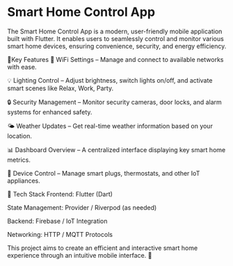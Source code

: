 # Smart Home Control App
The Smart Home Control App is a modern, user-friendly mobile application built with Flutter. It enables users to seamlessly control and monitor various smart home devices, ensuring convenience, security, and energy efficiency.

🌟Key Features
📡 WiFi Settings – Manage and connect to available networks with ease.

💡 Lighting Control – Adjust brightness, switch lights on/off, and activate smart scenes like Relax, Work, Party.

🔒 Security Management – Monitor security cameras, door locks, and alarm systems for enhanced safety.

🌤️ Weather Updates – Get real-time weather information based on your location.

📊 Dashboard Overview – A centralized interface displaying key smart home metrics.

🔌 Device Control – Manage smart plugs, thermostats, and other IoT appliances.

🔧 Tech Stack
Frontend: Flutter (Dart)

State Management: Provider / Riverpod (as needed)

Backend: Firebase / IoT Integration

Networking: HTTP / MQTT Protocols

This project aims to create an efficient and interactive smart home experience through an intuitive mobile interface. 🚀
